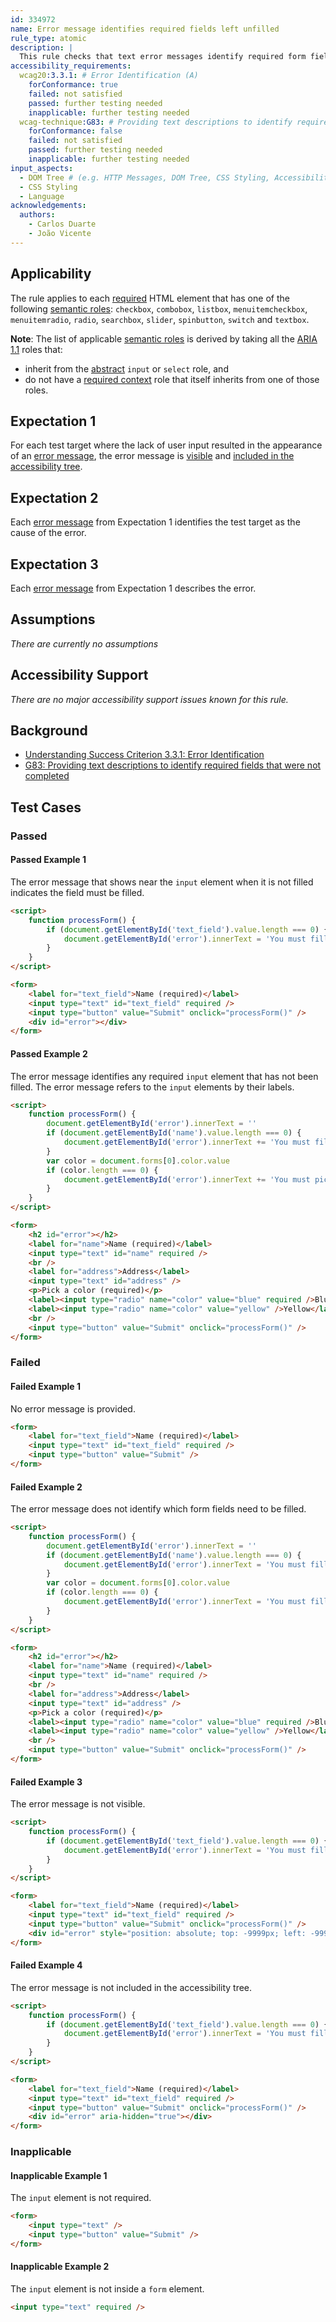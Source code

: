 ```yaml
---
id: 334972
name: Error message identifies required fields left unfilled
rule_type: atomic
description: |
  This rule checks that text error messages identify required form fields that were not completed.
accessibility_requirements:
  wcag20:3.3.1: # Error Identification (A)
    forConformance: true
    failed: not satisfied
    passed: further testing needed
    inapplicable: further testing needed
  wcag-technique:G83: # Providing text descriptions to identify required fields that were not completed
    forConformance: false
    failed: not satisfied
    passed: further testing needed
    inapplicable: further testing needed
input_aspects:
  - DOM Tree # (e.g. HTTP Messages, DOM Tree, CSS Styling, Accessibility Tree, Language, etc.,)
  - CSS Styling
  - Language
acknowledgements:
  authors:
    - Carlos Duarte
    - João Vicente
---
```


## Applicability

The rule applies to each [required][] HTML element that has one of the following [semantic roles][semantic role]: `checkbox`, `combobox`, `listbox`, `menuitemcheckbox`, `menuitemradio`, `radio`, `searchbox`, `slider`, `spinbutton`, `switch` and `textbox`.

**Note**: The list of applicable [semantic roles][semantic role] is derived by taking all the [ARIA 1.1][] roles that:

- inherit from the [abstract][] `input` or `select` role, and
- do not have a [required context][] role that itself inherits from one of those roles.

## Expectation 1

For each test target where the lack of user input resulted in the appearance of an [error message][], the error message is [visible][] and [included in the accessibility tree][].

## Expectation 2

Each [error message][] from Expectation 1 identifies the test target as the cause of the error.

## Expectation 3

Each [error message][] from Expectation 1 describes the error.

## Assumptions

_There are currently no assumptions_

## Accessibility Support

_There are no major accessibility support issues known for this rule._

## Background

- [Understanding Success Criterion 3.3.1: Error Identification](https://www.w3.org/WAI/WCAG21/Understanding/error-identification)
- [G83: Providing text descriptions to identify required fields that were not completed](https://www.w3.org/WAI/WCAG21/Techniques/general/G83)

## Test Cases

### Passed

#### Passed Example 1

The error message that shows near the `input` element when it is not filled indicates the field must be filled.

```html
<script>
	function processForm() {
		if (document.getElementById('text_field').value.length === 0) {
			document.getElementById('error').innerText = 'You must fill the name field'
		}
	}
</script>

<form>
	<label for="text_field">Name (required)</label>
	<input type="text" id="text_field" required />
	<input type="button" value="Submit" onclick="processForm()" />
	<div id="error"></div>
</form>
```

#### Passed Example 2

The error message identifies any required `input` element that has not been filled. The error message refers to the `input` elements by their labels.

```html
<script>
	function processForm() {
		document.getElementById('error').innerText = ''
		if (document.getElementById('name').value.length === 0) {
			document.getElementById('error').innerText += 'You must fill the name field. '
		}
		var color = document.forms[0].color.value
		if (color.length === 0) {
			document.getElementById('error').innerText += 'You must pick a color.'
		}
	}
</script>

<form>
	<h2 id="error"></h2>
	<label for="name">Name (required)</label>
	<input type="text" id="name" required />
	<br />
	<label for="address">Address</label>
	<input type="text" id="address" />
	<p>Pick a color (required)</p>
	<label><input type="radio" name="color" value="blue" required />Blue</label>
	<label><input type="radio" name="color" value="yellow" />Yellow</label>
	<br />
	<input type="button" value="Submit" onclick="processForm()" />
</form>
```

### Failed

#### Failed Example 1

No error message is provided.

```html
<form>
	<label for="text_field">Name (required)</label>
	<input type="text" id="text_field" required />
	<input type="button" value="Submit" />
</form>
```

#### Failed Example 2

The error message does not identify which form fields need to be filled.

```html
<script>
	function processForm() {
		document.getElementById('error').innerText = ''
		if (document.getElementById('name').value.length === 0) {
			document.getElementById('error').innerText = 'You must fill all required fields.'
		}
		var color = document.forms[0].color.value
		if (color.length === 0) {
			document.getElementById('error').innerText = 'You must fill all required fields.'
		}
	}
</script>

<form>
	<h2 id="error"></h2>
	<label for="name">Name (required)</label>
	<input type="text" id="name" required />
	<br />
	<label for="address">Address</label>
	<input type="text" id="address" />
	<p>Pick a color (required)</p>
	<label><input type="radio" name="color" value="blue" required />Blue</label>
	<label><input type="radio" name="color" value="yellow" />Yellow</label>
	<br />
	<input type="button" value="Submit" onclick="processForm()" />
</form>
```

#### Failed Example 3

The error message is not visible.

```html
<script>
	function processForm() {
		if (document.getElementById('text_field').value.length === 0) {
			document.getElementById('error').innerText = 'You must fill the name field'
		}
	}
</script>

<form>
	<label for="text_field">Name (required)</label>
	<input type="text" id="text_field" required />
	<input type="button" value="Submit" onclick="processForm()" />
	<div id="error" style="position: absolute; top: -9999px; left: -9999px;"></div>
</form>
```

#### Failed Example 4

The error message is not included in the accessibility tree.

```html
<script>
	function processForm() {
		if (document.getElementById('text_field').value.length === 0) {
			document.getElementById('error').innerText = 'You must fill the name field'
		}
	}
</script>

<form>
	<label for="text_field">Name (required)</label>
	<input type="text" id="text_field" required />
	<input type="button" value="Submit" onclick="processForm()" />
	<div id="error" aria-hidden="true"></div>
</form>
```

### Inapplicable

#### Inapplicable Example 1

The `input` element is not required.

```html
<form>
	<input type="text" />
	<input type="button" value="Submit" />
</form>
```

#### Inapplicable Example 2

The `input` element is not inside a `form` element.

```html
<input type="text" required />
```

[abstract]: https://www.w3.org/TR/wai-aria/#abstract_roles
[aria 1.1]: https://www.w3.org/TR/wai-aria-1.1/
[descendant]: https://dom.spec.whatwg.org/#concept-tree-descendant
[error message]: #error-message 'Definition of error message'
[included in the accessibility tree]: #included-in-the-accessibility-tree 'Definition of included in the accessibility tree'
[required]: #required-field 'Definition of required field'
[required context]: https://www.w3.org/TR/wai-aria/#scope
[semantic role]: #semantic-role 'Definition of semantic role'
[visible]: #visible 'Definition of visible'
